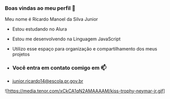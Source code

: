 ### Boas vindas ao meu perfil 💙

Meu nome é Ricardo Manoel da Silva Junior

- Estou estudando no Alura
- Estou me desenvolvendo na Linguagem JavaScript
- Utilizo esse espaço para organização e compartilhamento dos meus projetos
  
- ### Você entra em contato comigo em 📫

- junior.ricardo14@escola.pr.gov.br

![https://media.tenor.com/xCkCA1qN2AMAAAAM/kiss-trophy-neymar-jr.gif]

